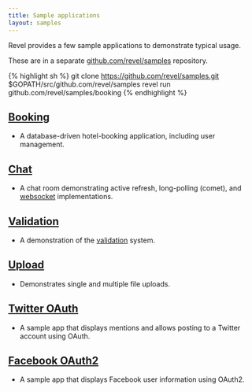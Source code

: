 ```yaml
---
title: Sample applications
layout: samples
---
```


Revel provides a few sample applications to demonstrate typical usage. 

These are in a separate [github.com/revel/samples](https://github.com/revel/samples/) repository.

{% highlight sh %}
git clone https://github.com/revel/samples.git $GOPATH/src/github.com/revel/samples
revel run github.com/revel/samples/booking
{% endhighlight  %}

## [Booking](booking.html) 
  - A database-driven hotel-booking application,
  including user management.
  
## [Chat](chat.html) 
  - A chat room demonstrating active refresh, long-polling (comet), and [websocket](../manual/websockets.html) implementations.
  
## [Validation](validation.html) 
  - A demonstration of the [validation](../manual/validation.html) system.
  
## [Upload](upload.html) 
  - Demonstrates single and multiple file uploads.
  
## [Twitter OAuth](twitter-oauth.html) 
  - A sample app that displays mentions and allows posting to a Twitter account using OAuth.
  
## [Facebook OAuth2](facebook-oauth2.html) 
  - A sample app that displays Facebook user information using OAuth2.


